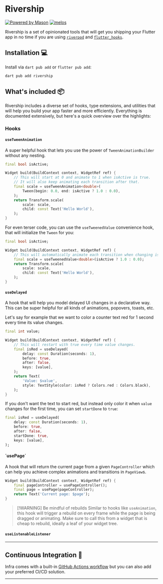 # Rivership

[![Powered by Mason](https://img.shields.io/endpoint?url=https%3A%2F%2Ftinyurl.com%2Fmason-badge)](https://github.com/felangel/mason)
[![melos](https://img.shields.io/badge/maintained%20with-melos-f700ff.svg?style=flat-square)](https://github.com/invertase/melos)



Rivership is a set of opinionated tools that will get you shipping your Flutter app in no time if you are using [`riverpod`](https://pub.dev/packages/hooks_riverpod) and [`flutter_hooks`](https://pub.dev/packages/flutter_hooks).

## Installation 💻

Install via `dart pub add` or `flutter pub add`:

```sh
dart pub add rivership
```

## What's included 📦
Rivership includes a diverse set of hooks, type extensions, and utilities that will help you build your app faster and more efficiently. Everything is documented extensively, but here's a quick overview over the highlights:

### Hooks

#### `useTweenAnimation`
A super helpful hook that lets you use the power of `TweenAnimationBuilder` without any nesting.

```dart
final bool isActive;

Widget build(BuildContext context, WidgetRef ref) {
    // This will start at 0 and animate to 1 when isActive is true.
    // It will also keep animating each transition after that.
    final scale = useTweenAnimation<double>(
        Tween(begin: 0.0, end: isActive ? 1.0 : 0.0),
    );
    return Transform.scale(
        scale: scale,
        child: const Text('Hello World'),
    );
}

```

For even terser code, you can use the `useTweenedValue` convenience hook, that will initialize the `Tween` for you:

```dart
final bool isActive;

Widget build(BuildContext context, WidgetRef ref) {
    // This will automatically animate each transition when changing isActive.
    final scale = useTweenedValue<double>(isActive ? 1.0 : 0.0);
    return Transform.scale(
        scale: scale,
        child: const Text('Hello World'),
    );
}    
```

#### `useDelayed`
A hook that will help you model delayed UI changes in a declarative way.
This can be super helpful for all kinds of animations, popovers, toasts, etc.

Let's say for example that we want to color a counter text red for 1 second every time its value changes.

```dart
final int value;

Widget build(BuildContext context, WidgetRef ref) {
    // This will restart with true every time value changes.
    final isRed = useDelayed(
        delay: const Duration(seconds: 1),
        before: true,
        after: false,
        keys: [value],
    );
    return Text(
        'Value: $value', 
        style: TextStyle(color: isRed ? Colors.red : Colors.black),
    );
}
```

If you don't want the text to start red, but instead only color it when `value` changes for the first time, you can set `startDone` to `true`:

```dart
final isRed = useDelayed(
    delay: const Duration(seconds: 1),
    before: true,
    after: false,
    startDone: true,
    keys: [value],
);
```


#### ´usePage´
A hook that will return the current page from a given `PageController` which can help you achieve complex animations and transitions in `PageView`s.

```dart
Widget build(BuildContext context, WidgetRef ref) {
    final pageController = usePageController();
    final page = usePage(pageController);
    return Text('Current page: $page');
}
```

> [!WARNING] Be mindful of rebuilds
> Similar to hooks like `useAnimation`, this hook will trigger a rebuild on every frame while the page is being dragged or animating.
> Make sure to call this from a widget that is cheap to rebuild, ideally a leaf of your widget tree.

#### `useListenableListener`
---

## Continuous Integration 🤖

Infra comes with a built-in [GitHub Actions workflow][github_actions_link] but you can also add your preferred CI/CD solution.


---


[dart_install_link]: https://dart.dev/get-dart
[github_actions_link]: https://docs.github.com/en/actions/learn-github-actions
[license_badge]: https://img.shields.io/badge/license-MIT-blue.svg
[license_link]: https://opensource.org/licenses/MIT
[mason_link]: https://github.com/felangel/mason
[very_good_ventures_link]: https://verygood.ventures
